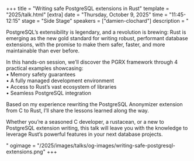 +++
title = "Writing safe PostgreSQL extensions in Rust"
template = "2025/talk.html"
[extra]
  date = "Thursday, October 9, 2025"
  time = "11:45-12:15"
  stage = "Side Stage"
  speakers = ["damien-clochard"]
  description = "<p>PostgreSQL’s extensibility is legendary, and a revolution is brewing: Rust is emerging as the new gold standard for writing robust, performant database extensions, with the promise to make them safer, faster, and more maintainable than ever before.</p><p>In this hands-on session, we’ll discover the PGRX framework through 4 practical examples showcasing:<br/>• Memory safety guarantees<br/>• A fully managed development environment<br/>• Access to Rust’s vast ecosystem of libraries<br/>• Seamless PostgreSQL integration</p><p>Based on my experience rewriting the PostgreSQL Anonymizer extension from C to Rust, I’ll share the lessons learned along the way.</p><p>Whether you’re a seasoned C developer, a rustacean, or a new to PostgreSQL extension writing, this talk will leave you with the knowledge to leverage Rust’s powerful features in your next database projects.</p>"
  ogimage = "/2025/images/talks/og-images/writing-safe-postgresql-extensions.png"
+++

